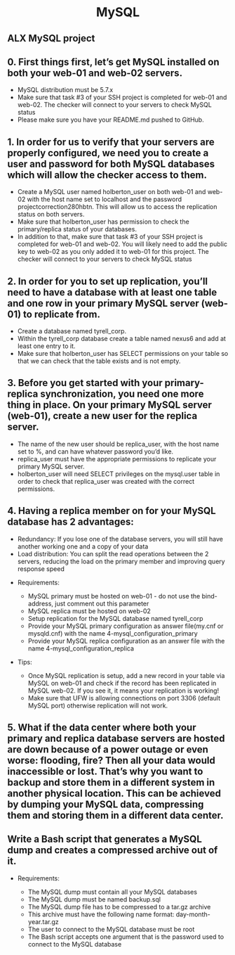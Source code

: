 # <center>MySQL</center>

## ALX MySQL project

## 0. First things first, let’s get MySQL installed on both your web-01 and web-02 servers.

   * MySQL distribution must be 5.7.x
   * Make sure that task #3 of your SSH project is completed for web-01 and web-02. The checker will connect to your servers to check MySQL status
   * Please make sure you have your README.md pushed to GitHub.

## 1. In order for us to verify that your servers are properly configured, we need you to create a user and password for both MySQL databases which will allow the checker access to them.

   * Create a MySQL user named holberton_user on both web-01 and web-02 with the host name set to localhost and the password projectcorrection280hbtn. This will allow us to access the replication status on both servers.
   * Make sure that holberton_user has permission to check the primary/replica status of your databases.
   * In addition to that, make sure that task #3 of your SSH project is completed for web-01 and web-02. You will likely need to add the public key to web-02 as you only added it to web-01 for this project. The checker will connect to your servers to check MySQL status

## 2. In order for you to set up replication, you’ll need to have a database with at least one table and one row in your primary MySQL server (web-01) to replicate from.

   * Create a database named tyrell_corp.
   * Within the tyrell_corp database create a table named nexus6 and add at least one entry to it.
   * Make sure that holberton_user has SELECT permissions on your table so that we can check that the table exists and is not empty.

## 3. Before you get started with your primary-replica synchronization, you need one more thing in place. On your primary MySQL server (web-01), create a new user for the replica server.

   * The name of the new user should be replica_user, with the host name set to %, and can have whatever password you’d like.
   * replica_user must have the appropriate permissions to replicate your primary MySQL server.
   * holberton_user will need SELECT privileges on the mysql.user table in order to check that replica_user was created with the correct permissions.

## 4. Having a replica member on for your MySQL database has 2 advantages:

   * Redundancy: If you lose one of the database servers, you will still have another working one and a copy of your data
   * Load distribution: You can split the read operations between the 2 servers, reducing the load on the primary member and improving query response speed

- Requirements:

   * MySQL primary must be hosted on web-01 - do not use the bind-address, just comment out this parameter
   * MySQL replica must be hosted on web-02
   * Setup replication for the MySQL database named tyrell_corp
   * Provide your MySQL primary configuration as answer file(my.cnf or mysqld.cnf) with the name 4-mysql_configuration_primary
   * Provide your MySQL replica configuration as an answer file with the name 4-mysql_configuration_replica

- Tips:

   * Once MySQL replication is setup, add a new record in your table via MySQL on web-01 and check if the record has been replicated in MySQL web-02. If you see it, it means your replication is working!
   * Make sure that UFW is allowing connections on port 3306 (default MySQL port) otherwise replication will not work.

## 5. What if the data center where both your primary and replica database servers are hosted are down because of a power outage or even worse: flooding, fire? Then all your data would inaccessible or lost. That’s why you want to backup and store them in a different system in another physical location. This can be achieved by dumping your MySQL data, compressing them and storing them in a different data center.

## Write a Bash script that generates a MySQL dump and creates a compressed archive out of it.

- Requirements:

   * The MySQL dump must contain all your MySQL databases
   * The MySQL dump must be named backup.sql
   * The MySQL dump file has to be compressed to a tar.gz archive
   * This archive must have the following name format: day-month-year.tar.gz
   * The user to connect to the MySQL database must be root
   * The Bash script accepts one argument that is the password used to connect to the MySQL database
